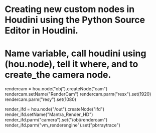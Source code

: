 # Creating new custom nodes in Houdini using the Python Source Editor in Houdini.

# Name variable, call houdini using (hou.node), tell it where, and to create_the camera node.

rendercam = hou.node("obj").createNode("cam") 
rendercam.setName("RenderCam")
rendercam.parm("resx").set(1920)
rendercam.parm("resy").set(1080)

render_ifd = hou.node("/out").createNode("ifd")
render_ifd.setName("Mantra_Render_HD")
render_ifd.parm("camera").set("/obj/rendercam")
render_ifd.parm("vm_renderengine").set("pbrraytrace")

